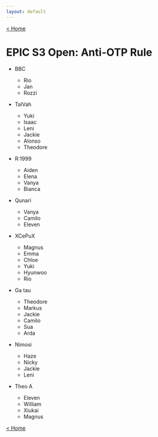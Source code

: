```yaml
---
layout: default
---
```


[< Home](https://kanziebub.github.io/SurvivalProtocol/)

# **EPIC S3 Open: Anti-OTP Rule**

- BBC
  - Rio
  - Jan
  - Rozzi

- TalVah
  - Yuki
  - Isaac
  - Leni
  - Jackie
  - Alonso
  - Theodore

- R:1999
  - Aiden
  - Elena
  - Vanya
  - Bianca

- Qunari
  - Vanya
  - Camilo
  - Eleven

- XCePuX
  - Magnus
  - Emma
  - Chloe
  - Yuki
  - Hyunwoo
  - Rio

- Ga tau
  - Theodore
  - Markus
  - Jackie
  - Camilo
  - Sua
  - Arda

- Nimosi
  - Haze
  - Nicky
  - Jackie
  - Leni

- Theo A
  - Eleven
  - William
  - Xiukai
  - Magnus

[< Home](https://kanziebub.github.io/SurvivalProtocol/)

